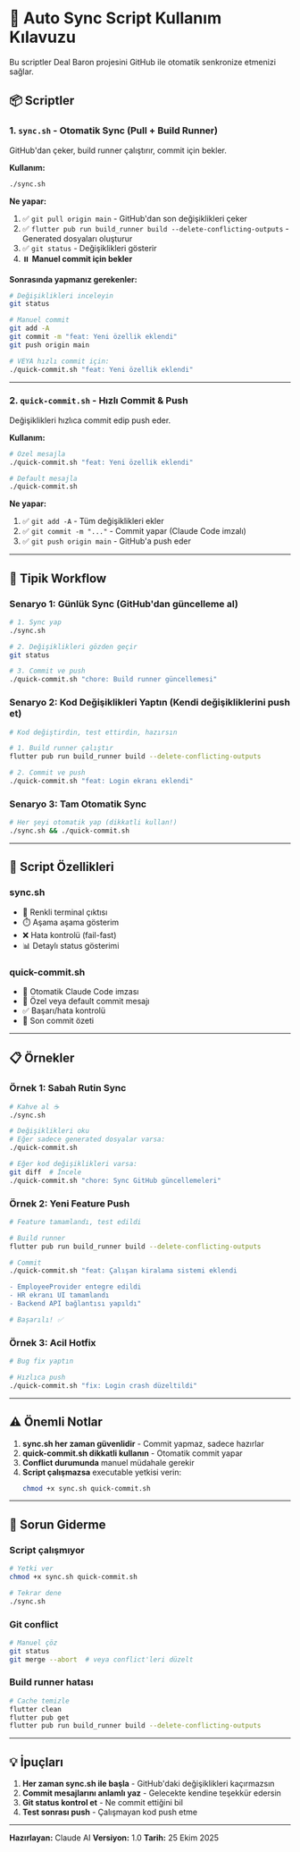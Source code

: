 # 🚀 Auto Sync Script Kullanım Kılavuzu

Bu scriptler Deal Baron projesini GitHub ile otomatik senkronize etmenizi sağlar.

## 📦 Scriptler

### 1. `sync.sh` - Otomatik Sync (Pull + Build Runner)
GitHub'dan çeker, build runner çalıştırır, commit için bekler.

**Kullanım:**
```bash
./sync.sh
```

**Ne yapar:**
1. ✅ `git pull origin main` - GitHub'dan son değişiklikleri çeker
2. ✅ `flutter pub run build_runner build --delete-conflicting-outputs` - Generated dosyaları oluşturur
3. ✅ `git status` - Değişiklikleri gösterir
4. ⏸️  **Manuel commit için bekler**

**Sonrasında yapmanız gerekenler:**
```bash
# Değişiklikleri inceleyin
git status

# Manuel commit
git add -A
git commit -m "feat: Yeni özellik eklendi"
git push origin main

# VEYA hızlı commit için:
./quick-commit.sh "feat: Yeni özellik eklendi"
```

---

### 2. `quick-commit.sh` - Hızlı Commit & Push
Değişiklikleri hızlıca commit edip push eder.

**Kullanım:**

```bash
# Özel mesajla
./quick-commit.sh "feat: Yeni özellik eklendi"

# Default mesajla
./quick-commit.sh
```

**Ne yapar:**
1. ✅ `git add -A` - Tüm değişiklikleri ekler
2. ✅ `git commit -m "..."` - Commit yapar (Claude Code imzalı)
3. ✅ `git push origin main` - GitHub'a push eder

---

## 🔄 Tipik Workflow

### Senaryo 1: Günlük Sync (GitHub'dan güncelleme al)
```bash
# 1. Sync yap
./sync.sh

# 2. Değişiklikleri gözden geçir
git status

# 3. Commit ve push
./quick-commit.sh "chore: Build runner güncellemesi"
```

### Senaryo 2: Kod Değişiklikleri Yaptın (Kendi değişikliklerini push et)
```bash
# Kod değiştirdin, test ettirdin, hazırsın

# 1. Build runner çalıştır
flutter pub run build_runner build --delete-conflicting-outputs

# 2. Commit ve push
./quick-commit.sh "feat: Login ekranı eklendi"
```

### Senaryo 3: Tam Otomatik Sync
```bash
# Her şeyi otomatik yap (dikkatli kullan!)
./sync.sh && ./quick-commit.sh
```

---

## 🎯 Script Özellikleri

### sync.sh
- 🎨 Renkli terminal çıktısı
- ⏱️ Aşama aşama gösterim
- ❌ Hata kontrolü (fail-fast)
- 📊 Detaylı status gösterimi

### quick-commit.sh
- 🤖 Otomatik Claude Code imzası
- 📝 Özel veya default commit mesajı
- ✅ Başarı/hata kontrolü
- 📜 Son commit özeti

---

## 📋 Örnekler

### Örnek 1: Sabah Rutin Sync
```bash
# Kahve al ☕
./sync.sh

# Değişiklikleri oku
# Eğer sadece generated dosyalar varsa:
./quick-commit.sh

# Eğer kod değişiklikleri varsa:
git diff  # İncele
./quick-commit.sh "chore: Sync GitHub güncellemeleri"
```

### Örnek 2: Yeni Feature Push
```bash
# Feature tamamlandı, test edildi

# Build runner
flutter pub run build_runner build --delete-conflicting-outputs

# Commit
./quick-commit.sh "feat: Çalışan kiralama sistemi eklendi

- EmployeeProvider entegre edildi
- HR ekranı UI tamamlandı
- Backend API bağlantısı yapıldı"

# Başarılı! ✅
```

### Örnek 3: Acil Hotfix
```bash
# Bug fix yaptın

# Hızlıca push
./quick-commit.sh "fix: Login crash düzeltildi"
```

---

## ⚠️ Önemli Notlar

1. **sync.sh her zaman güvenlidir** - Commit yapmaz, sadece hazırlar
2. **quick-commit.sh dikkatli kullanın** - Otomatik commit yapar
3. **Conflict durumunda** manuel müdahale gerekir
4. **Script çalışmazsa** executable yetkisi verin:
   ```bash
   chmod +x sync.sh quick-commit.sh
   ```

---

## 🐛 Sorun Giderme

### Script çalışmıyor
```bash
# Yetki ver
chmod +x sync.sh quick-commit.sh

# Tekrar dene
./sync.sh
```

### Git conflict
```bash
# Manuel çöz
git status
git merge --abort  # veya conflict'leri düzelt
```

### Build runner hatası
```bash
# Cache temizle
flutter clean
flutter pub get
flutter pub run build_runner build --delete-conflicting-outputs
```

---

## 💡 İpuçları

1. **Her zaman sync.sh ile başla** - GitHub'daki değişiklikleri kaçırmazsın
2. **Commit mesajlarını anlamlı yaz** - Gelecekte kendine teşekkür edersin
3. **Git status kontrol et** - Ne commit ettiğini bil
4. **Test sonrası push** - Çalışmayan kod push etme

---

**Hazırlayan:** Claude AI
**Versiyon:** 1.0
**Tarih:** 25 Ekim 2025
